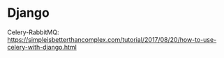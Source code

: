 # Django

Celery-RabbitMQ: https://simpleisbetterthancomplex.com/tutorial/2017/08/20/how-to-use-celery-with-django.html
